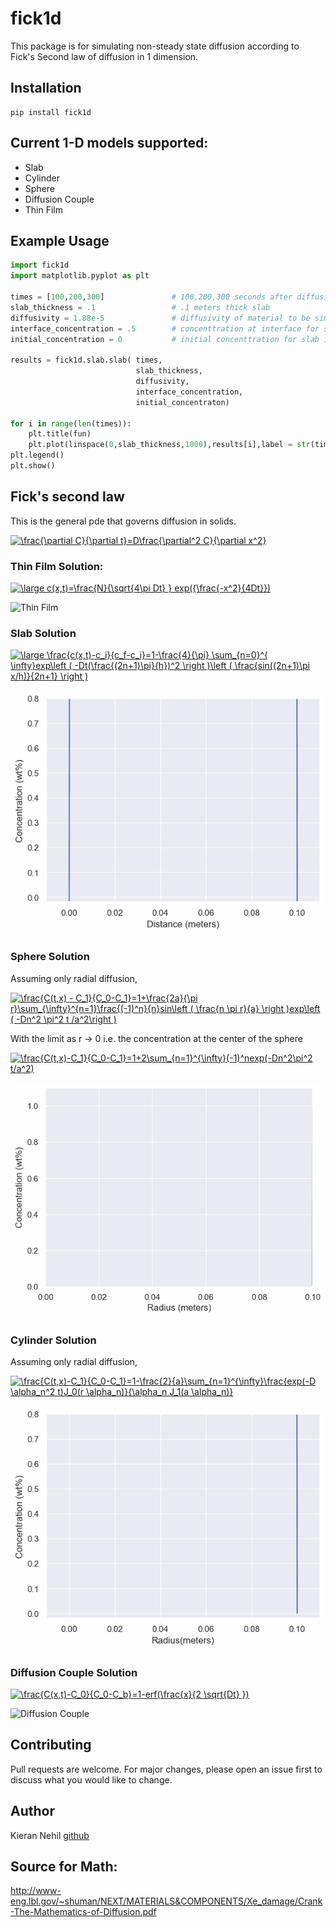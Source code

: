 # fick1d


This package is for simulating non-steady state diffusion according to Fick's Second law of diffusion in 1 dimension.

## Installation

```
pip install fick1d
```

## Current 1-D models supported:

 - Slab
 - Cylinder
 - Sphere
 - Diffusion Couple
 - Thin Film


## Example Usage

```python
import fick1d
import matplotlib.pyplot as plt

times = [100,200,300]               # 100,200,300 seconds after diffusion starts
slab_thickness = .1                 # .1 meters thick slab
diffusivity = 1.88e-5               # diffusivity of material to be simulated in m^2/s
interface_concentration = .5        # concenttration at interface for slab in m^2/s
initial_concentration = 0           # initial concenttration for slab in m^2/s

results = fick1d.slab.slab( times,
                            slab_thickness, 
                            diffusivity, 
                            interface_concentration, 
                            initial_concentraton)

for i in range(len(times)):
    plt.title(fun)
    plt.plot(linspace(0,slab_thickness,1000),results[i],label = str(times[i]))
plt.legend()
plt.show()
```

## Fick's second law

This is the general pde that governs diffusion in solids. 

<a href="https://www.codecogs.com/eqnedit.php?latex=\frac{\partial&space;C}{\partial&space;t}=D\frac{\partial^2&space;C}{\partial&space;x^2}" target="_blank"><img src="https://latex.codecogs.com/gif.latex?\frac{\partial&space;C}{\partial&space;t}=D\frac{\partial^2&space;C}{\partial&space;x^2}" title="\frac{\partial C}{\partial t}=D\frac{\partial^2 C}{\partial x^2}" /></a>

### Thin Film Solution:

<a href="https://www.codecogs.com/eqnedit.php?latex=\large&space;c(x,t)=\frac{N}{\sqrt{4\pi&space;Dt}&space;}&space;exp({\frac{-x^2}{4Dt}})" target="_blank"><img src="https://latex.codecogs.com/gif.latex?\large&space;c(x,t)=\frac{N}{\sqrt{4\pi&space;Dt}&space;}&space;exp({\frac{-x^2}{4Dt}})" title="\large c(x,t)=\frac{N}{\sqrt{4\pi Dt} } exp({\frac{-x^2}{4Dt}})" /></a>

![Thin Film](imgs/thin_film.gif)

### Slab Solution

<a href="https://www.codecogs.com/eqnedit.php?latex=\large&space;\frac{c(x,t)-c_i}{c_f-c_i}=1-\frac{4}{\pi}&space;\sum_{n=0}^{&space;\infty}exp\left&space;(&space;-Dt(\frac{(2n&plus;1)\pi}{h})^2&space;\right&space;)\left&space;(&space;\frac{sin((2n&plus;1)\pi&space;x/h)}{2n&plus;1}&space;\right&space;)" target="_blank"><img src="https://latex.codecogs.com/gif.latex?\large&space;\frac{c(x,t)-c_i}{c_f-c_i}=1-\frac{4}{\pi}&space;\sum_{n=0}^{&space;\infty}exp\left&space;(&space;-Dt(\frac{(2n&plus;1)\pi}{h})^2&space;\right&space;)\left&space;(&space;\frac{sin((2n&plus;1)\pi&space;x/h)}{2n&plus;1}&space;\right&space;)" title="\large \frac{c(x,t)-c_i}{c_f-c_i}=1-\frac{4}{\pi} \sum_{n=0}^{ \infty}exp\left ( -Dt(\frac{(2n+1)\pi}{h})^2 \right )\left ( \frac{sin((2n+1)\pi x/h)}{2n+1} \right )" /></a>

![Slab](imgs/slab.gif)

### Sphere Solution

Assuming only radial diffusion,

<a href="https://www.codecogs.com/eqnedit.php?latex=\frac{C(t,x)&space;-&space;C_1}{C_0-C_1}=1&plus;\frac{2a}{\pi&space;r}\sum_{\infty}^{n=1}\frac{(-1)^n}{n}sin\left&space;(&space;\frac{n&space;\pi&space;r}{a}&space;\right&space;)exp\left&space;(&space;-Dn^2&space;\pi^2&space;t&space;/a^2\right&space;)" target="_blank"><img src="https://latex.codecogs.com/gif.latex?\frac{C(t,x)&space;-&space;C_1}{C_0-C_1}=1&plus;\frac{2a}{\pi&space;r}\sum_{\infty}^{n=1}\frac{(-1)^n}{n}sin\left&space;(&space;\frac{n&space;\pi&space;r}{a}&space;\right&space;)exp\left&space;(&space;-Dn^2&space;\pi^2&space;t&space;/a^2\right&space;)" title="\frac{C(t,x) - C_1}{C_0-C_1}=1+\frac{2a}{\pi r}\sum_{\infty}^{n=1}\frac{(-1)^n}{n}sin\left ( \frac{n \pi r}{a} \right )exp\left ( -Dn^2 \pi^2 t /a^2\right )" /></a>

With the limit as r -> 0 i.e. the concentration at the center of the sphere

<a href="https://www.codecogs.com/eqnedit.php?latex=\frac{C(t,x)-C_1}{C_0-C_1}=1&plus;2\sum_{n=1}^{\infty}(-1)^nexp(-Dn^2\pi^2&space;t/a^2)" target="_blank"><img src="https://latex.codecogs.com/gif.latex?\frac{C(t,x)-C_1}{C_0-C_1}=1&plus;2\sum_{n=1}^{\infty}(-1)^nexp(-Dn^2\pi^2&space;t/a^2)" title="\frac{C(t,x)-C_1}{C_0-C_1}=1+2\sum_{n=1}^{\infty}(-1)^nexp(-Dn^2\pi^2 t/a^2)" /></a>

![Sphere](imgs/sphere.gif)

### Cylinder Solution

Assuming only radial diffusion,

<a href="https://www.codecogs.com/eqnedit.php?latex=\frac{C(t,x)-C_1}{C_0-C_1}=1-\frac{2}{a}\sum_{n=1}^{\infty}\frac{exp(-D&space;\alpha_n^2&space;t)J_0(r&space;\alpha_n)}{\alpha_n&space;J_1(a&space;\alpha_n)}" target="_blank"><img src="https://latex.codecogs.com/gif.latex?\frac{C(t,x)-C_1}{C_0-C_1}=1-\frac{2}{a}\sum_{n=1}^{\infty}\frac{exp(-D&space;\alpha_n^2&space;t)J_0(r&space;\alpha_n)}{\alpha_n&space;J_1(a&space;\alpha_n)}" title="\frac{C(t,x)-C_1}{C_0-C_1}=1-\frac{2}{a}\sum_{n=1}^{\infty}\frac{exp(-D \alpha_n^2 t)J_0(r \alpha_n)}{\alpha_n J_1(a \alpha_n)}" /></a>

![Cylinder](imgs/cylinder.gif)

### Diffusion Couple Solution

<a href="https://www.codecogs.com/eqnedit.php?latex=\frac{C(t,x)-C_0}{C_0-C_b}=1-erf(\frac{x}{2&space;\sqrt{Dt}&space;})" target="_blank"><img src="https://latex.codecogs.com/gif.latex?\frac{C(t,x)-C_0}{C_0-C_b}=1-erf(\frac{x}{2&space;\sqrt{Dt}&space;})" title="\frac{C(x,t)-C_0}{C_0-C_b}=1-erf(\frac{x}{2 \sqrt{Dt} })" /></a>

![Diffusion Couple](imgs/couple.gif)

## Contributing
Pull requests are welcome. For major changes, please open an issue first to discuss what you would like to change.

## Author

Kieran Nehil [github](https://github.com/kierannp)

## Source for Math:

http://www-eng.lbl.gov/~shuman/NEXT/MATERIALS&COMPONENTS/Xe_damage/Crank-The-Mathematics-of-Diffusion.pdf

